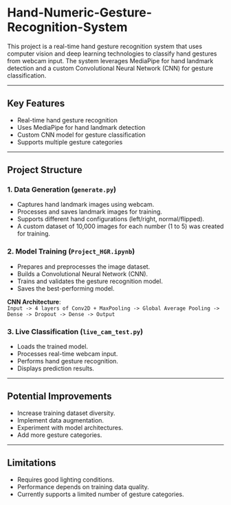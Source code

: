 # Hand-Numeric-Gesture-Recognition-System  

This project is a real-time hand gesture recognition system that uses computer vision and deep learning technologies to classify hand gestures from webcam input. The system leverages MediaPipe for hand landmark detection and a custom Convolutional Neural Network (CNN) for gesture classification.  

---

## Key Features  
- Real-time hand gesture recognition  
- Uses MediaPipe for hand landmark detection  
- Custom CNN model for gesture classification    
- Supports multiple gesture categories  

---

## Project Structure  

### 1. Data Generation (`generate.py`)  
- Captures hand landmark images using webcam.  
- Processes and saves landmark images for training.  
- Supports different hand configurations (left/right, normal/flipped).
- A custom dataset of 10,000 images for each number (1 to 5) was created for training. 

### 2. Model Training (`Project_HGR.ipynb`)  
- Prepares and preprocesses the image dataset.  
- Builds a Convolutional Neural Network (CNN).  
- Trains and validates the gesture recognition model.  
- Saves the best-performing model.  

**CNN Architecture**:  
`Input -> 4 layers of Conv2D + MaxPooling -> Global Average Pooling -> Dense -> Dropout -> Dense -> Output`  

### 3. Live Classification (`live_cam_test.py`)  
- Loads the trained model.  
- Processes real-time webcam input.  
- Performs hand gesture recognition.  
- Displays prediction results.  

---

## Potential Improvements  
- Increase training dataset diversity.  
- Implement data augmentation.  
- Experiment with model architectures.  
- Add more gesture categories.  

---

## Limitations  
- Requires good lighting conditions.  
- Performance depends on training data quality.  
- Currently supports a limited number of gesture categories.  
